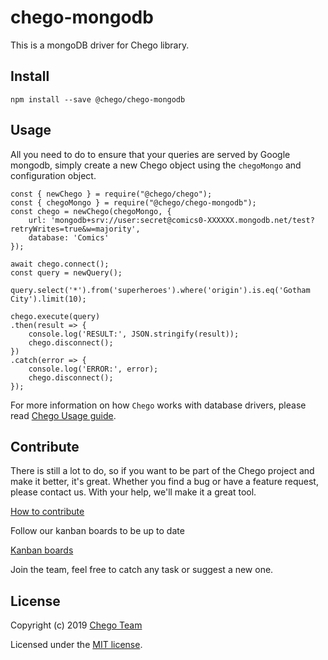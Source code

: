# chego-mongodb

This is a mongoDB driver for Chego library.

## Install
```
npm install --save @chego/chego-mongodb
```

## Usage
All you need to do to ensure that your queries are served by Google mongodb, simply create a new Chego object using the `chegoMongo` and configuration object.

```
const { newChego } = require("@chego/chego");
const { chegoMongo } = require("@chego/chego-mongodb");
const chego = newChego(chegoMongo, {
    url: 'mongodb+srv://user:secret@comics0-XXXXXX.mongodb.net/test?retryWrites=true&w=majority',
    database: 'Comics'
});

await chego.connect();
const query = newQuery();

query.select('*').from('superheroes').where('origin').is.eq('Gotham City').limit(10);

chego.execute(query)
.then(result => { 
    console.log('RESULT:', JSON.stringify(result));
    chego.disconnect();
})
.catch(error => { 
    console.log('ERROR:', error); 
    chego.disconnect();
});

```
For more information on how `Chego` works with database drivers, please read [Chego Usage guide](https://github.com/chegojs/chego/blob/master/README.md).


## Contribute
There is still a lot to do, so if you want to be part of the Chego project and make it better, it's great.
Whether you find a bug or have a feature request, please contact us. With your help, we'll make it a great tool.

[How to contribute](https://github.com/orgs/chegojs/chego/CONTRIBUTING.md)

Follow our kanban boards to be up to date

[Kanban boards](https://github.com/orgs/chegojs/projects/5)

Join the team, feel free to catch any task or suggest a new one.

## License

Copyright (c) 2019 [Chego Team](https://github.com/orgs/chegojs/people)

Licensed under the [MIT license](LICENSE).